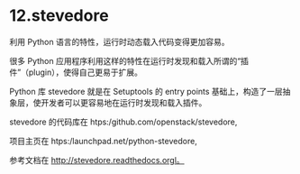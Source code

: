 # 12.stevedore

利用 Python 语言的特性，运行时动态载入代码变得更加容易。

很多 Python 应用程序利用这样的特性在运行时发现和载入所谓的“插件”（plugin），使得自己更易于扩展。

Python 库 stevedore 就是在 Setuptools 的 entry points 基础上，构造了一层抽象层，使开发者可以更容易地在运行时发现和载入插件。

stevedore 的代码库在 htps:/github.com/openstack/stevedore,

项目主页在 htps:/launchpad.net/python-stevedore,

参考文档在 http://stevedore.readthedocs.orgl。
